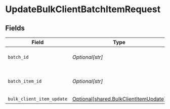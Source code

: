 # UpdateBulkClientBatchItemRequest


## Fields

| Field                                                                                    | Type                                                                                     | Required                                                                                 | Description                                                                              |
| ---------------------------------------------------------------------------------------- | ---------------------------------------------------------------------------------------- | ---------------------------------------------------------------------------------------- | ---------------------------------------------------------------------------------------- |
| `batch_id`                                                                               | *Optional[str]*                                                                          | :heavy_check_mark:                                                                       | Unique identifier for a batch                                                            |
| `batch_item_id`                                                                          | *Optional[str]*                                                                          | :heavy_check_mark:                                                                       | Unique identifier for an item in a batch                                                 |
| `bulk_client_item_update`                                                                | [Optional[shared.BulkClientItemUpdate]](undefined/models/shared/bulkclientitemupdate.md) | :heavy_minus_sign:                                                                       | N/A                                                                                      |